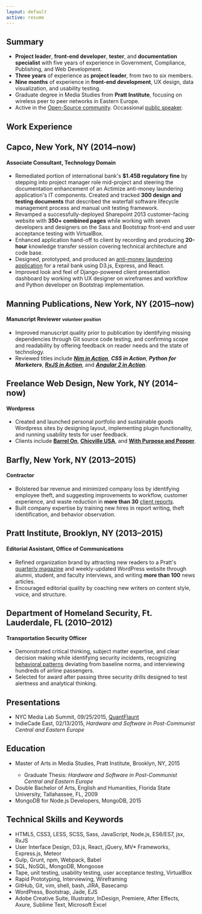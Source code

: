 ```yaml
---
layout: default
active: resume
---
```

<div class="page-section short" id="resume" name="resume">
    <div class="container">
        <div class="row projects">
            <div class="col-md-12 col-lg-12">
<section class="summary">
    <h1>Summary</h1>
    <ul>
    <li><strong>Project leader</strong>, <strong>front-end developer</strong>, <strong>tester</strong>, and <strong>documentation specialist</strong> with five years of experience in Government, Compliance, Publishing, and Web Development.</li>
    <li><strong>Three years</strong> of experience as <strong>project leader</strong>, from two to six members.</li>
    <li><strong>Nine months</strong> of experience in <strong>front-end development</strong>, UX design, data visualization, and usability testing.</li>
    <li>Graduate degree in Media Studies from <strong>Pratt Institute</strong>, focusing on wireless peer to peer networks in Eastern Europe.</li>
    <li>Active in the <a class="link"  href='https://jamesanaipakos.com/projects'>Open-Source community</a>. Occassional <a class="link"  href='http://sched.co/2AhK'>public speaker</a>.</li>
    </ul>
</section>
<section class="experience">
    <h1>Work Experience</h1>
<h2>Capco, New York, NY (2014–now)</h2>
<h4>Associate Consultant, Technology Domain</h4>
    <ul>
        <li>Remediated portion of international bank's <strong>$1.45B regulatory fine</strong> by stepping into project manager role mid-project and steering the documentation enhancement of an Actimize anti-money laundering application's IT components. Created and tracked <strong>300 design and testing documents</strong> that described the waterfall software lifecycle management process and manual unit testing framework.</li>
        <li>Revamped a successfully-deployed Sharepoint 2013 customer-facing website with <strong>350+ combined pages</strong> while working with seven developers and designers on the Sass and Bootstrap front-end and user acceptance testing with VirtualBox.</li>
        <li>Enhanced application hand-off to client by recording and producing <strong>20-hour</strong> knowledge transfer session covering technical architecture and code base.</li>
        <li>Designed, prototyped, and produced an <a class="link" href="https://jamesanaipakos.com/money-laundering-react-d3">anti-money laundering application</a> for a retail bank using D3.js, Express, and React.</li>
        <li>Improved look and feel of Django-powered client presentation dashboard by working with UX designer on wireframes and workflow and Python developer on Bootstrap implementation.</li>
    </ul>
<h2>Manning Publications, New York, NY (2015–now)</h2>
<h4>Manuscript Reviewer <small>volunteer position</small></h4>
    <ul>
        <li>Improved manuscript quality prior to publication by identifying missing dependencies through Git source code testing, and confirming scope and readability by offering feedback on reader needs and the state of technology.</li>
        <li>Reviewed titles include <em><strong><a class="link"  href='https://www.manning.com/books/nim-in-action'>Nim in Action</a></strong></em>, <em><strong>CSS in Action</strong></em>,  <em><strong>Python for Marketers</strong></em>, <em><strong><a class="link"  href='https://www.manning.com/books/rxjs-in-action'>RxJS in Action</a></strong></em>, and <em><strong><a class="link"  href='https://www.manning.com/books/angular-2-in-action'>Angular 2 in Action</a></strong></em>.</li>
    </ul>
<h2>Freelance Web Design, New York, NY (2014–now)</h2>
<h4>Wordpress</h4>
    <ul>
        <li>Created and launched personal portfolio and sustainable goods Wordpress sites by designing layout, implementing plugin functionality, and running usability tests for user feedback.</li>
        <li>Clients include <strong><a class="link"  href='http://barrelon.com/'>Barrel On</a></strong>, <strong><a class="link"  href='http://chicvilleusa.com/'>Chicville USA</a></strong>, and <strong><a class="link"  href='http://withpurposeandpepper.com/'>With Purpose and Pepper</a></strong>.</li>
    </ul>
    <h2>Barfly, New York, NY (2013–2015)</h2>
<h4>Contractor</h4>
    <ul>
          <li>Bolstered bar revenue and minimized company loss by identifying employee theft, and suggesting improvements to workflow, customer experience, and waste reduction in <strong>more than 30</strong> <a class="link"  href='http://www.barflysms.com/'>client reports</a>. </li>
          <li>Built company expertise by training new hires in report writing, theft identification, and behavior observation.</li>
    </ul>
<h2>Pratt Institute, Brooklyn, NY (2013–2015)</h2>
<h4>Editorial Assistant, Office of Communications</h4>
    <ul>
        <li>Refined organization brand by attracting new readers to a Pratt's <a class="link"  href='https://www.pratt.edu/partnerships-and-giving/publications/prattfolio/'>quarterly magazine</a> and weekly-updated WordPress website through alumni, student, and faculty interviews, and writing <strong>more than 100</strong> news articles.</li>
        <li>Encouraged editorial quality by coaching new writers on content style, voice, and structure.</li>
    </ul>
<h2>Department of Homeland Security, Ft. Lauderdale, FL (2010–2012)</h2>
<h4>Transportation Security Officer</h4>
    <ul>
        <li>Demonstrated critical thinking, subject matter expertise, and clear decision making while identifying security incidents, recognizing <a class="link"  href='http://www.paulekman.com/product-category/facs/'>behavioral patterns</a> deviating from baseline norms, and interviewing hundreds of airline passengers.</li>
        <li>Selected for award after passing three security drills designed to test alertness and analytical thinking.</li>
    </ul>
</section>
<section class="presentations">
<h1>Presentations</h1>
    <ul>
        <li>NYC Media Lab Summit, 09/25/2015, <a class="link"  href='https://jamesanaipakos.com/quantflaunt'>QuantFlaunt</a></li>
        <li>IndieCade East, 02/13/2015, <em>Hardware and Software in Post-Communist Central and Eastern Europe</em></li>
        </ul>
    </section>
    <section class="education">
<h1>Education</h1>
    <ul>
        <li>Master of Arts in Media Studies, Pratt Institute, Brooklyn, NY, 2015</li>
        <ul><li>Graduate Thesis: <em>Hardware and Software in Post-Communist Central and Eastern Europe</em></li></ul>
        <li>Double Bachelor of Arts, English and Humanities, Florida State University, Tallahassee, FL, 2009</li>
        <li>MongoDB for Node.js Developers, MongoDB, 2015</li>
    </ul>
</section>
<section class="skills">
<h1>Technical Skills and Keywords</h1>
    <ul>
        <li>HTML5, CSS3, LESS, SCSS, Sass, JavaScript, Node.js, ES6/ES7, jsx, RxJS</li>
        <li>User Interface Design, D3.js, React, jQuery, MV* Frameworks, Express.js, Meteor</li>
        <li>Gulp, Grunt, npm, Webpack, Babel</li>
        <li>SQL, NoSQL, MongoDB, Mongoose</li>
        <li>Tape, unit testing, usability testing, user acceptance testing, VirtualBox</li>
         <li>Rapid Prototyping, Interviewing, Wireframing</li>
        <li>GitHub, Git, vim, shell, bash, JIRA, Basecamp</li>
        <li>WordPress, Bootstrap, Jade, EJS</li>
        <li>Adobe Creative Suite, Illustrator, InDesign, Premiere, After Effects, Axure, Sublime Text, Microsoft Excel</li>
    </ul>
</section>
</div>
</div>
</div>
</div>
